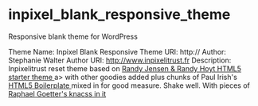 inpixel_blank_responsive_theme
==============================

Responsive blank theme for WordPress

Theme Name: Inpixel Blank Responsive
Theme URI: http:// 
Author: Stephanie Walter
Author URI: http://www.inpixelitrust.fr
Description: Inpixelitrust reset theme based on <a href="http://randyjensenonline.com/thoughts/handcrafted-wp-starter-theme/">Randy Jensen & Randy Hoyt HTML5 starter theme </a>a> with other goodies added plus chunks of Paul Irish's <a href="http://html5boilerplate.com/">HTML5 Boilerplate </a> mixed in for good measure. Shake well. With pieces of <a href="http://knacss.com/">Raphael Goetter's knacss in it</a>